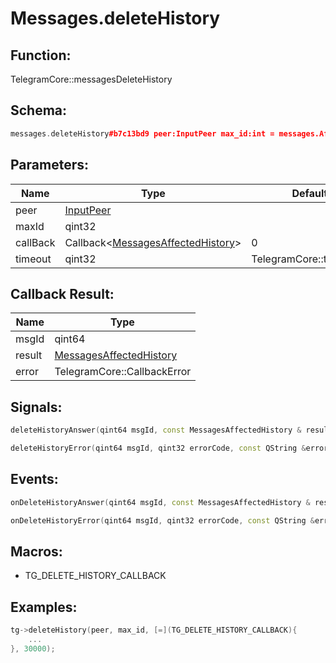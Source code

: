 # Messages.deleteHistory

## Function:

TelegramCore::messagesDeleteHistory

## Schema:

```c++
messages.deleteHistory#b7c13bd9 peer:InputPeer max_id:int = messages.AffectedHistory;
```
## Parameters:

|Name|Type|Default|
|----|----|-------|
|peer|[InputPeer](../../types/inputpeer.md)||
|maxId|qint32||
|callBack|Callback&lt;[MessagesAffectedHistory](../../types/messagesaffectedhistory.md)&gt;|0|
|timeout|qint32|TelegramCore::timeOut()|

## Callback Result:

|Name|Type|
|----|----|
|msgId|qint64|
|result|[MessagesAffectedHistory](../../types/messagesaffectedhistory.md)|
|error|TelegramCore::CallbackError|

## Signals:

```c++
deleteHistoryAnswer(qint64 msgId, const MessagesAffectedHistory & result)
```
```c++
deleteHistoryError(qint64 msgId, qint32 errorCode, const QString &errorText)
```

## Events:

```c++
onDeleteHistoryAnswer(qint64 msgId, const MessagesAffectedHistory & result)
```
```c++
onDeleteHistoryError(qint64 msgId, qint32 errorCode, const QString &errorText)
```

## Macros:

* TG_DELETE_HISTORY_CALLBACK

## Examples:

```c++
tg->deleteHistory(peer, max_id, [=](TG_DELETE_HISTORY_CALLBACK){
    ...
}, 30000);
```
